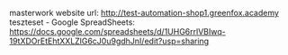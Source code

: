 masterwork website url: http://test-automation-shop1.greenfox.academy
teszteset - Google SpreadSheets: https://docs.google.com/spreadsheets/d/1UHG6rrlVBIwq-19tXDOrEtEhtXXLZlG6cJ0u9gdhJnI/edit?usp=sharing
